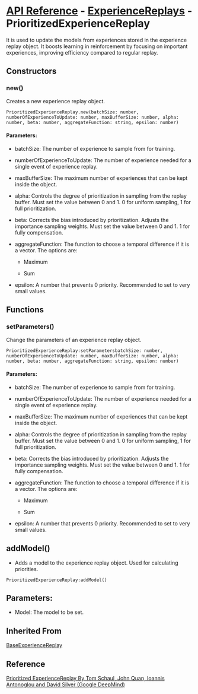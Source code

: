 # [API Reference](../../API.md) - [ExperienceReplays](../ExperienceReplays.md) - PrioritizedExperienceReplay

It is used to update the models from experiences stored in the experience replay object. It boosts learning in reinforcement by focusing on important experiences, improving efficiency compared to regular replay.

## Constructors

### new()

Creates a new experience replay object.

```
PrioritizedExperienceReplay.new(batchSize: number, numberOfExperienceToUpdate: number, maxBufferSize: number, alpha: number, beta: number, aggregateFunction: string, epsilon: number)
```

#### Parameters:

* batchSize: The number of experience to sample from for training.

* numberOfExperienceToUpdate: The number of experience needed for a single event of experience replay.

* maxBufferSize: The maximum number of experiences that can be kept inside the object.

* alpha: Controls the degree of prioritization in sampling from the replay buffer. Must set the value between 0 and 1. 0 for uniform sampling, 1 for full prioritization.

* beta: Corrects the bias introduced by prioritization. Adjusts the importance sampling weights. Must set the value between 0 and 1. 1 for fully compensation.

* aggregateFunction: The function to choose a temporal difference if it is a vector. The options are:

  * Maximum

  * Sum  

* epsilon: A number that prevents 0 priority. Recommended to set to very small values.

## Functions

### setParameters()

Change the parameters of an experience replay object.

```
PrioritizedExperienceReplay:setParametersbatchSize: number, numberOfExperienceToUpdate: number, maxBufferSize: number, alpha: number, beta: number, aggregateFunction: string, epsilon: number)
```

#### Parameters:

* batchSize: The number of experience to sample from for training.

* numberOfExperienceToUpdate: The number of experience needed for a single event of experience replay.

* maxBufferSize: The maximum number of experiences that can be kept inside the object.

* alpha: Controls the degree of prioritization in sampling from the replay buffer. Must set the value between 0 and 1. 0 for uniform sampling, 1 for full prioritization.

* beta: Corrects the bias introduced by prioritization. Adjusts the importance sampling weights. Must set the value between 0 and 1. 1 for fully compensation.

* aggregateFunction: The function to choose a temporal difference if it is a vector. The options are:

  * Maximum

  * Sum  

* epsilon: A number that prevents 0 priority. Recommended to set to very small values.

## addModel()

* Adds a model to the experience replay object. Used for calculating priorities.

```
PrioritizedExperienceReplay:addModel()
```

## Parameters:

* Model: The model to be set.

## Inherited From

[BaseExperienceReplay](BaseExperienceReplay.md)

## Reference

[Prioritized ExperienceReplay By Tom Schaul, John Quan, Ioannis Antonoglou and David Silver (Google DeepMind)](https://arxiv.org/pdf/1511.05952.pdf)
